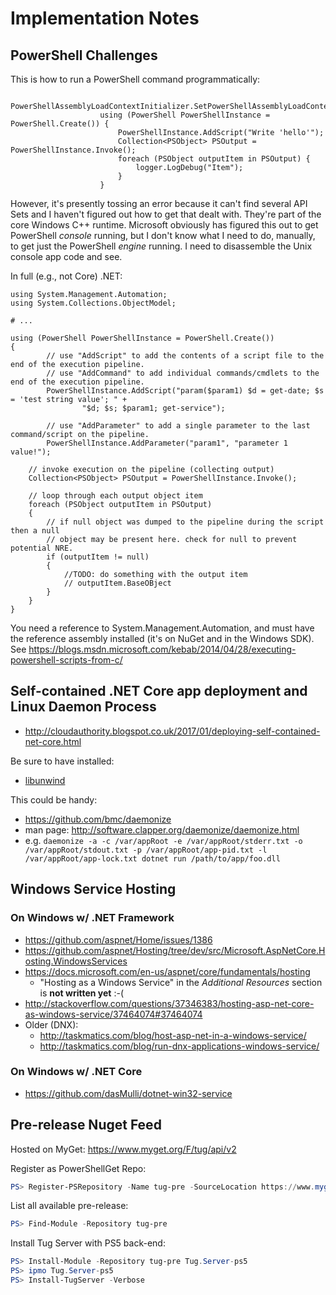 # Implementation Notes

## PowerShell Challenges

This is how to run a PowerShell command programmatically:

```
                    PowerShellAssemblyLoadContextInitializer.SetPowerShellAssemblyLoadContext(AppContext.BaseDirectory);
                    using (PowerShell PowerShellInstance = PowerShell.Create()) {
                        PowerShellInstance.AddScript("Write 'hello'");
                        Collection<PSObject> PSOutput = PowerShellInstance.Invoke();
                        foreach (PSObject outputItem in PSOutput) {
                            logger.LogDebug("Item");
                        }
                    }
```

However, it's presently tossing an error because it can't find several API Sets and I haven't
figured out how to get that dealt with. They're part of the core Windows C++ runtime. Microsoft
obviously has figured this out to get PowerShell _console_ running, but I don't know what I need
to do, manually, to get just the PowerShell _engine_ running. I need to disassemble the Unix
console app code and see.

In full (e.g., not Core) .NET:

```
using System.Management.Automation;
using System.Collections.ObjectModel;

# ...

using (PowerShell PowerShellInstance = PowerShell.Create())
{
        // use "AddScript" to add the contents of a script file to the end of the execution pipeline.
        // use "AddCommand" to add individual commands/cmdlets to the end of the execution pipeline.
        PowerShellInstance.AddScript("param($param1) $d = get-date; $s = 'test string value'; " +
                "$d; $s; $param1; get-service");

        // use "AddParameter" to add a single parameter to the last command/script on the pipeline.
        PowerShellInstance.AddParameter("param1", "parameter 1 value!");  

    // invoke execution on the pipeline (collecting output)
    Collection<PSObject> PSOutput = PowerShellInstance.Invoke();

    // loop through each output object item
    foreach (PSObject outputItem in PSOutput)
    {
        // if null object was dumped to the pipeline during the script then a null
        // object may be present here. check for null to prevent potential NRE.
        if (outputItem != null)
        {
            //TODO: do something with the output item 
            // outputItem.BaseOBject
        }
    }
}
```

You need a reference to System.Management.Automation, and must have the reference assembly installed (it's on NuGet and in the Windows SDK). See https://blogs.msdn.microsoft.com/kebab/2014/04/28/executing-powershell-scripts-from-c/

## Self-contained .NET Core app deployment and Linux Daemon Process

* http://cloudauthority.blogspot.co.uk/2017/01/deploying-self-contained-net-core.html

Be sure to have installed:
* [libunwind](http://www.nongnu.org/libunwind/)

This could be handy:
* https://github.com/bmc/daemonize
* man page:  http://software.clapper.org/daemonize/daemonize.html
* e.g.  `daemonize -a -c /var/appRoot -e /var/appRoot/stderr.txt -o /var/appRoot/stdout.txt -p /var/appRoot/app-pid.txt -l /var/appRoot/app-lock.txt dotnet run /path/to/app/foo.dll`

## Windows Service Hosting

### On Windows w/ .NET Framework
* https://github.com/aspnet/Home/issues/1386
* https://github.com/aspnet/Hosting/tree/dev/src/Microsoft.AspNetCore.Hosting.WindowsServices
* https://docs.microsoft.com/en-us/aspnet/core/fundamentals/hosting
  * "Hosting as a Windows Service" in the *Additional Resources* section is **not written yet** :-(
* http://stackoverflow.com/questions/37346383/hosting-asp-net-core-as-windows-service/37464074#37464074
* Older (DNX):
  * http://taskmatics.com/blog/host-asp-net-in-a-windows-service/
  * http://taskmatics.com/blog/run-dnx-applications-windows-service/

### On Windows w/ .NET Core
* https://github.com/dasMulli/dotnet-win32-service

## Pre-release Nuget Feed

Hosted on MyGet:  https://www.myget.org/F/tug/api/v2

Register as PowerShellGet Repo:
```PowerShell
PS> Register-PSRepository -Name tug-pre -SourceLocation https://www.myget.org/F/tug/api/v2 -PackageManagementProvider nuget -Verbose
```

List all available pre-release:
```PowerShell
PS> Find-Module -Repository tug-pre
```

Install Tug Server with PS5 back-end:
```PowerShell
PS> Install-Module -Repository tug-pre Tug.Server-ps5
PS> ipmo Tug.Server-ps5
PS> Install-TugServer -Verbose
```
